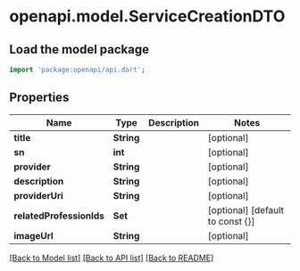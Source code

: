 # openapi.model.ServiceCreationDTO

## Load the model package
```dart
import 'package:openapi/api.dart';
```

## Properties
Name | Type | Description | Notes
------------ | ------------- | ------------- | -------------
**title** | **String** |  | [optional] 
**sn** | **int** |  | [optional] 
**provider** | **String** |  | [optional] 
**description** | **String** |  | [optional] 
**providerUri** | **String** |  | [optional] 
**relatedProfessionIds** | **Set<int>** |  | [optional] [default to const {}]
**imageUrl** | **String** |  | [optional] 

[[Back to Model list]](../README.md#documentation-for-models) [[Back to API list]](../README.md#documentation-for-api-endpoints) [[Back to README]](../README.md)


